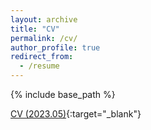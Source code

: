 ```yaml
---
layout: archive
title: "CV"
permalink: /cv/
author_profile: true
redirect_from:
  - /resume
---
```


{% include base_path %}

[CV (2023.05)](/files/Personal_Website_CV.pdf){:target="_blank"}

